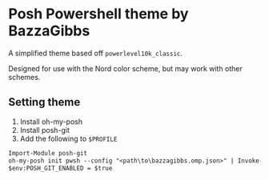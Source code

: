 # Posh Powershell theme by BazzaGibbs

A simplified theme based off `powerlevel10k_classic`.

Designed for use with the Nord color scheme, but may work with other schemes.

## Setting theme

1. Install oh-my-posh
2. Install posh-git
3. Add the following to `$PROFILE`

```ps
Import-Module posh-git
oh-my-posh init pwsh --config "<path\to\bazzagibbs.omp.json>" | Invoke-Expression
$env:POSH_GIT_ENABLED = $true
```
